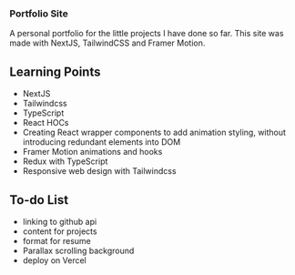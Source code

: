 ### Portfolio Site

A personal portfolio for the little projects I have done so far. This site was made with NextJS, TailwindCSS and Framer Motion.

## Learning Points

- NextJS
- Tailwindcss
- TypeScript
- React HOCs
- Creating React wrapper components to add animation styling, without introducing redundant elements into DOM
- Framer Motion animations and hooks
- Redux with TypeScript
- Responsive web design with Tailwindcss

## To-do List

- linking to github api
- content for projects
- format for resume
- Parallax scrolling background
- deploy on Vercel
